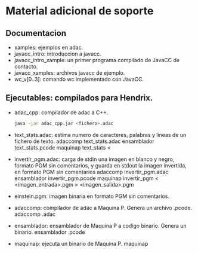 # Material adicional de soporte
## Documentacion
- xamples: ejemplos en adac.
- javacc_intro: introduccion a javacc.
- javacc_intro_xample: un primer programa compilado de JavaCC de contacto.
- javacc_xamples: archivos javacc de ejemplo.
- wc_v[0..3]: comando wc implementado con JavaCC.



## Ejecutables: compilados para Hendrix.
- adac_cpp: compilador de adac a C++.
    ```bash
    java -jar adac_cpp.jar <fichero>.adac
    ```

- text_stats.adac: estima numero de caracteres, palabras y lineas de un fichero de texto.
    adaccomp text_stats.adac
    ensamblador text_stats.pcode
    maquinap text_stats < <fichero>

- invertir_pgm.adac: carga de stdin una imagen en blanco y negro, formato PGM sin comentarios, y guarda en stdout la imagen invertida, en formato PGM sin comentarios
    adaccomp invertir_pgm.adac
    ensamblador invertir_pgm.pcode
    maquinap invertir_pgm < <imagen_entrada>.pgm > <imagen_salida>.pgm

- einstein.pgm: imagen binaria en formato PGM sin comentarios.

- adaccomp: compilador de adac a Maquina P. Genera un archivo .pcode.
    adaccomp <fichero>.adac

- ensamblador: ensamblador de Maquina P a codigo binario. Genera un binario.
    ensamblador <fichero>.pcode

- maquinap: ejecuta un binario de Maquina P.
    maquinap <binario>

